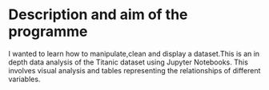 # Description and aim of the programme 
I wanted to learn how to manipulate,clean and display a dataset.This is an in depth data analysis of the Titanic dataset using Jupyter Notebooks. This involves visual analysis and tables representing the relationships of different variables.



